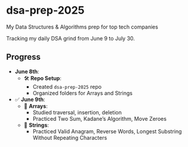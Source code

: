 # dsa-prep-2025
My Data Structures & Algorithms prep for top tech companies

Tracking my daily DSA grind from June 9 to July 30.

## Progress
- **June 8th**:
  - 🛠️ **Repo Setup**:
    - Created `dsa-prep-2025` repo
    - Organized folders for Arrays and Strings
- ✅ **June 9th**:
  - 📘 **Arrays**:
    - Studied traversal, insertion, deletion
    - Practiced Two Sum, Kadane’s Algorithm, Move Zeroes
  - 📘 **Strings**:
    - Practiced Valid Anagram, Reverse Words, Longest Substring Without Repeating Characters
  

